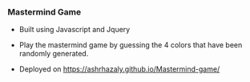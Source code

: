 ### Mastermind Game

* Built using Javascript and Jquery
* Play the mastermind game by guessing the 4 colors that have been randomly generated.

* Deployed on https://ashrhazaly.github.io/Mastermind-game/
